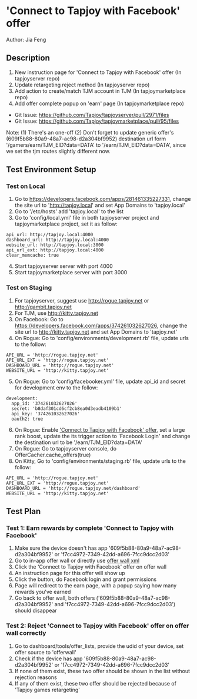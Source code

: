 # 'Connect to Tapjoy with Facebook' offer

Author: Jia Feng

## Description
1. New instruction page for 'Connect to Tapjoy with Facebook' offer (In tapjoyserver repo)
2. Update retargeting reject method (In tapjoyserver repo)
3. Add action to create/match TJM account in TJM (In tapjoymarketplace repo)
4. Add offer complete popup on 'earn' page (In tapjoymarketplace repo)

* Git Issue: https://github.com/Tapjoy/tapjoyserver/pull/2971/files
* Git Issue: https://github.com/Tapjoy/tapjoymarketplace/pull/95/files

Note:
(1) There's an one-off
(2) Don't forget to update generic offer's (609f5b88-80a9-48a7-ac98-d2a304bf9952) destination url form '/gamers/earn/TJM_EID?data=DATA' to '/earn/TJM_EID?data=DATA', since we set the tjm routes slightly different now.

## Test Environment Setup
### Test on Local
1. Go to https://developers.facebook.com/apps/281461335227331, change the site url to 'http://tapjoy.local' and set App Domains to 'tapjoy.local'
2. Go to '/etc/hosts' add 'tapjoy.local' to the list
3. Go to 'config/local.yml' file in both tapjoyserver project and tapjoymarketplace project, set it as follow:

```
api_url: http://tapjoy.local:4000
dashboard_url: http://tapjoy.local:4000
website_url: http://tapjoy.local:3000
api_url_ext: http://tapjoy.local:4000
clear_memcache: true
```
4. Start tapjoyserver server with port 4000
5. Start tapjoymarketplace server with port 3000

### Test on Staging
1. For tapjoyserver, suggest use http://rogue.tapjoy.net or http://gambit.tapjoy.net
2. For TJM, use http://kitty.tapjoy.net
3. On Facebook: Go to https://developers.facebook.com/apps/374261032627026, change the site url to http://kitty.tapjoy.net and set App Domains to 'tapjoy.net'
4. On Rogue: Go to 'config/environments/development.rb' file, update urls to the follow:

```
API_URL = 'http://rogue.tapjoy.net'
API_URL_EXT = 'http://rogue.tapjoy.net'
DASHBOARD_URL = 'http://rogue.tapjoy.net'
WEBSITE_URL = 'http://kitty.tapjoy.net'
```

5. On Rogue: Go to 'config/facebooker.yml' file, update api_id and secret for development env to the follow:

```
development:
  app_id: '374261032627026'
  secret: 'b8daf301cd6cf2cb8ea0d3eadb4109b1'
  api_key: '374261032627026'
  oauth2: true
```

6. On Rogue: Enable ['Connect to Tapjoy with Facebook' offer](http://rogue.tapjoy.net/dashboard/statz/609f5b88-80a9-48a7-ac98-d2a304bf9952), set a large rank boost, update the its trigger action to 'Facebook Login' and change the destination url to be '/earn/TJM_EID?data=DATA'
7. On Rogue: Go to tapjoyserver console, do OfferCacher.cache_offers(true)
8. On Kitty, Go to 'config/environments/staging.rb' file, update urls to the follow:

```
API_URL = 'http://rogue.tapjoy.net'
API_URL_EXT = 'http://rogue.tapjoy.net'
DASHBOARD_URL = 'http://rogue.tapjoy.net/dashboard'
WEBSITE_URL = 'http://kitty.tapjoy.net'
```

## Test Plan

### Test 1: Earn rewards by complete 'Connect to Tapjoy with Facebook'
1. Make sure the device doesn't has app '609f5b88-80a9-48a7-ac98-d2a304bf9952' or 'f7cc4972-7349-42dd-a696-7fcc9dcc2d03'
2. Go to in-app offer wall or directly use [offer wall xml](http://rogue.tapjoy.net/get_offers?app_id=30091aa4-9ff3-4717-a467-c83d83f98d6d&udid=c1bd5bd17e35e00b828c605b6ae6bf283d9bafa1&publisher_user_id=testuser&currency_id=30091aa4-9ff3-4717-a467-c83d83f98d6d&device_type=iphone)
3. Click the 'Connect to Tapjoy with Facebook' offer on offer wall
4. An instruction page for this offer will show up
5. Click the button, do Facebook login and grant permissions
6. Page will redirect to the earn page, with a popup saying how many rewards you've earned
7. Go back to offer wall, both offers ('609f5b88-80a9-48a7-ac98-d2a304bf9952' and 'f7cc4972-7349-42dd-a696-7fcc9dcc2d03') should disappear

### Test 2: Reject 'Connect to Tapjoy with Facebook' offer on offer wall correctly
1. Go to dashboard/tools/offer_lists, provide the udid of your device, set offer source to 'offerwall'
2. Check if the device has app '609f5b88-80a9-48a7-ac98-d2a304bf9952' or 'f7cc4972-7349-42dd-a696-7fcc9dcc2d03'
3. If none of them exist, these two offer should be shown in the list without rejection reasons
4. If any of them exist, these two offer should be rejected because of 'Tapjoy games retargeting'
